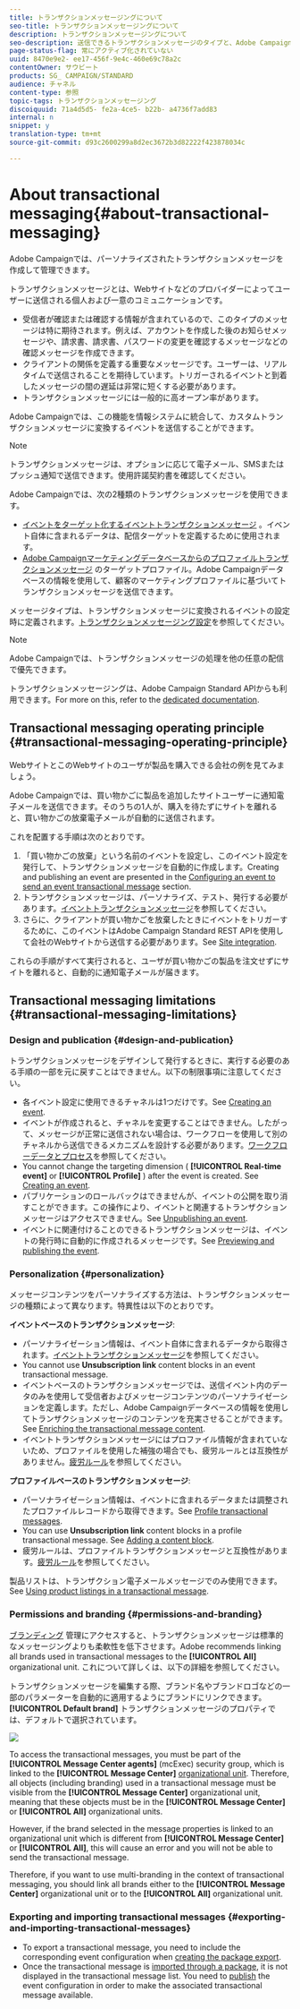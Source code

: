 ```yaml
---
title: トランザクションメッセージングについて
seo-title: トランザクションメッセージングについて
description: トランザクションメッセージングについて
seo-description: 送信できるトランザクションメッセージのタイプと、Adobe Campaignでの使用方法を確認します。
page-status-flag: 常にアクティブ化されていない
uuid: 8470e9e2- ee17-456f-9e4c-460e69c78a2c
contentOwner: サウビート
products: SG_ CAMPAIGN/STANDARD
audience: チャネル
content-type: 参照
topic-tags: トランザクションメッセージング
discoiquuid: 71a4d5d5- fe2a-4ce5- b22b- a4736f7add83
internal: n
snippet: y
translation-type: tm+mt
source-git-commit: d93c2600299a8d2ec3672b3d82222f423878034c

---
```



# About transactional messaging{#about-transactional-messaging}

Adobe Campaignでは、パーソナライズされたトランザクションメッセージを作成して管理できます。

トランザクションメッセージとは、Webサイトなどのプロバイダーによってユーザーに送信される個人および一意のコミュニケーションです。

* 受信者が確認または確認する情報が含まれているので、このタイプのメッセージは特に期待されます。例えば、アカウントを作成した後のお知らせメッセージや、請求書、請求書、パスワードの変更を確認するメッセージなどの確認メッセージを作成できます。
* クライアントの関係を定義する重要なメッセージです。ユーザーは、リアルタイムで送信されることを期待しています。トリガーされるイベントと到着したメッセージの間の遅延は非常に短くする必要があります。
* トランザクションメッセージには一般的に高オープン率があります。

Adobe Campaignでは、この機能を情報システムに統合して、カスタムトランザクションメッセージに変換するイベントを送信することができます。

>[!NOTE]
>
>トランザクションメッセージは、オプションに応じて電子メール、SMSまたはプッシュ通知で送信できます。使用許諾契約書を確認してください。

Adobe Campaignでは、次の2種類のトランザクションメッセージを使用できます。

* [イベントをターゲット化するイベントトランザクションメッセージ](../../channels/using/event-transactional-messages.md) 。イベント自体に含まれるデータは、配信ターゲットを定義するために使用されます。
* [Adobe Campaignマーケティングデータベースからのプロファイルトランザクションメッセージ](../../channels/using/profile-transactional-messages.md) のターゲットプロファイル。Adobe Campaignデータベースの情報を使用して、顧客のマーケティングプロファイルに基づいてトランザクションメッセージを送信できます。

メッセージタイプは、トランザクションメッセージに変換されるイベントの設定時に定義されます。[トランザクションメッセージング設定](../../administration/using/configuring-transactional-messaging.md)を参照してください。

>[!NOTE]
>
>Adobe Campaignでは、トランザクションメッセージの処理を他の任意の配信で優先できます。

トランザクションメッセージングは、Adobe Campaign Standard APIからも利用できます。For more on this, refer to the [dedicated documentation](https://docs.campaign.adobe.com/doc/standard/en/api/ACS_API.html#about-transactional-messaging).

## Transactional messaging operating principle {#transactional-messaging-operating-principle}

WebサイトとこのWebサイトのユーザが製品を購入できる会社の例を見てみましょう。

Adobe Campaignでは、買い物かごに製品を追加したサイトユーザーに通知電子メールを送信できます。そのうちの1人が、購入を待たずにサイトを離れると、買い物かごの放棄電子メールが自動的に送信されます。

これを配置する手順は次のとおりです。

1. 「買い物かごの放棄」という名前のイベントを設定し、このイベント設定を発行して、トランザクションメッセージを自動的に作成します。Creating and publishing an event are presented in the [Configuring an event to send an event transactional message](../../administration/using/configuring-transactional-messaging.md#use-case--configuring-an-event-to-send-a-transactional-message) section.
1. トランザクションメッセージは、パーソナライズ、テスト、発行する必要があります。[イベントトランザクションメッセージ](../../channels/using/event-transactional-messages.md)を参照してください。
1. さらに、クライアントが買い物かごを放棄したときにイベントをトリガーするために、このイベントはAdobe Campaign Standard REST APIを使用して会社のWebサイトから送信する必要があります。See [Site integration](../../administration/using/configuring-transactional-messaging.md#integrating-the-triggering-of-the-event-in-a-website).

これらの手順がすべて実行されると、ユーザが買い物かごの製品を注文せずにサイトを離れると、自動的に通知電子メールが届きます。

## Transactional messaging limitations {#transactional-messaging-limitations}

### Design and publication {#design-and-publication}

トランザクションメッセージをデザインして発行するときに、実行する必要のある手順の一部を元に戻すことはできません。以下の制限事項に注意してください。

* 各イベント設定に使用できるチャネルは1つだけです。See [Creating an event](../../administration/using/configuring-transactional-messaging.md#creating-an-event).
* イベントが作成されると、チャネルを変更することはできません。したがって、メッセージが正常に送信されない場合は、ワークフローを使用して別のチャネルから送信できるメカニズムを設計する必要があります。[ワークフローデータとプロセス](../../automating/using/workflow-data-and-processes.md)を参照してください。
* You cannot change the targeting dimension ( **[!UICONTROL Real-time event]** or **[!UICONTROL Profile]** ) after the event is created. See [Creating an event](../../administration/using/configuring-transactional-messaging.md#creating-an-event).
* パブリケーションのロールバックはできませんが、イベントの公開を取り消すことができます。この操作により、イベントと関連するトランザクションメッセージはアクセスできません。See [Unpublishing an event](../../administration/using/configuring-transactional-messaging.md#unpublishing-an-event).
* イベントに関連付けることのできるトランザクションメッセージは、イベントの発行時に自動的に作成されるメッセージです。See [Previewing and publishing the event](../../administration/using/configuring-transactional-messaging.md#previewing-and-publishing-the-event).

### Personalization {#personalization}

メッセージコンテンツをパーソナライズする方法は、トランザクションメッセージの種類によって異なります。特異性は以下のとおりです。

**イベントベースのトランザクションメッセージ**:

* パーソナライゼーション情報は、イベント自体に含まれるデータから取得されます。[イベントトランザクションメッセージ](../../channels/using/event-transactional-messages.md)を参照してください。
* You cannot use **Unsubscription link** content blocks in an event transactional message.
* イベントベースのトランザクションメッセージでは、送信イベント内のデータのみを使用して受信者およびメッセージコンテンツのパーソナライゼーションを定義します。ただし、Adobe Campaignデータベースの情報を使用してトランザクションメッセージのコンテンツを充実させることができます。See [Enriching the transactional message content](../../administration/using/configuring-transactional-messaging.md#enriching-the-transactional-message-content).
* イベントトランザクションメッセージにはプロファイル情報が含まれていないため、プロファイルを使用した補強の場合でも、疲労ルールとは互換性がありません。[疲労ルール](../../administration/using/fatigue-rules.md)を参照してください。

**プロファイルベースのトランザクションメッセージ**:

* パーソナライゼーション情報は、イベントに含まれるデータまたは調整されたプロファイルレコードから取得できます。See [Profile transactional messages](../../channels/using/profile-transactional-messages.md).
* You can use **Unsubscription link** content blocks in a profile transactional message. See [Adding a content block](../../designing/using/adding-a-content-block.md).
* 疲労ルールは、プロファイルトランザクションメッセージと互換性があります。[疲労ルール](../../administration/using/fatigue-rules.md)を参照してください。

製品リストは、トランザクション電子メールメッセージでのみ使用できます。See [Using product listings in a transactional message](../../channels/using/event-transactional-messages.md#using-product-listings-in-a-transactional-message).

### Permissions and branding {#permissions-and-branding}

[ブランディング](../../administration/using/branding.md) 管理にアクセスすると、トランザクションメッセージは標準的なメッセージングよりも柔軟性を低下させます。Adobe recommends linking all brands used in transactional messages to the **[!UICONTROL All]** organizational unit. これについて詳しくは、以下の詳細を参照してください。

トランザクションメッセージを編集する際、ブランド名やブランドロゴなどの一部のパラメーターを自動的に適用するようにブランドにリンクできます。**[!UICONTROL Default brand]** トランザクションメッセージのプロパティでは、デフォルトで選択されています。

![](assets/message-center_branding.png)

To access the transactional messages, you must be part of the **[!UICONTROL Message Center agents]** (mcExec) security group, which is linked to the **[!UICONTROL Message Center]** [organizational unit](../../administration/using/organizational-units.md). Therefore, all objects (including branding) used in a transactional message must be visible from the **[!UICONTROL Message Center]** organizational unit, meaning that these objects must be in the **[!UICONTROL Message Center]** or **[!UICONTROL All]** organizational units.

However, if the brand selected in the message properties is linked to an organizational unit which is different from **[!UICONTROL Message Center]** or **[!UICONTROL All]**, this will cause an error and you will not be able to send the transactional message.

Therefore, if you want to use multi-branding in the context of transactional messaging, you should link all brands either to the **[!UICONTROL Message Center]** organizational unit or to the **[!UICONTROL All]** organizational unit.

### Exporting and importing transactional messages {#exporting-and-importing-transactional-messages}

* To export a transactional message, you need to include the corresponding event configuration when [creating the package export](../../automating/using/managing-packages.md#creating-a-package).
* Once the transactional message is [imported through a package](../../automating/using/managing-packages.md#importing-a-package), it is not displayed in the transactional message list. You need to [publish](../../administration/using/configuring-transactional-messaging.md#previewing-and-publishing-the-event) the event configuration in order to make the associated transactional message available.

